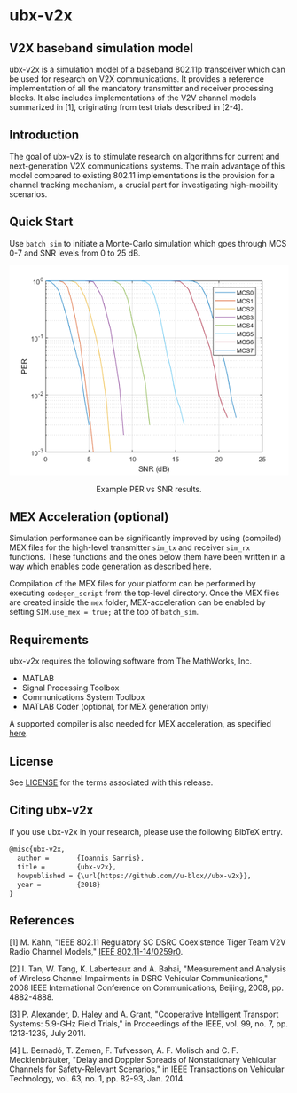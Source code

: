 # ubx-v2x
## V2X baseband simulation model

ubx-v2x is a simulation model of a baseband 802.11p transceiver which can be used for research on V2X communications. It provides a reference implementation of all the mandatory transmitter and receiver processing blocks. It also includes implementations of the V2V channel models summarized in [1], originating from test trials described in [2-4].

## Introduction

The goal of ubx-v2x is to stimulate research on algorithms for current and next-generation V2X communications systems. The main advantage of this model compared to existing 802.11 implementations is the provision for a channel tracking mechanism, a crucial part for investigating high-mobility scenarios.

## Quick Start

Use `batch_sim` to initiate a Monte-Carlo simulation which goes through MCS 0-7 and SNR levels from 0 to 25 dB.

<div align="center">
  <img src="figures/PER_300B_AWGN.png" />
  <p>Example PER vs SNR results.</p>
</div>

## MEX Acceleration (optional)

Simulation performance can be significantly improved by using (compiled) MEX files for the high-level transmitter `sim_tx` and receiver `sim_rx` functions. These functions and the ones below them have been written in a way which enables code generation as described [here](https://www.mathworks.com/help/comm/ug/code-generation-from-matlab.html).

Compilation of the MEX files for your platform can be performed by executing `codegen_script` from the top-level directory. Once the MEX files are created inside the `mex` folder, MEX-acceleration can be enabled by setting `SIM.use_mex = true;` at the top of `batch_sim`.

## Requirements

ubx-v2x requires the following software from The MathWorks, Inc.

- MATLAB
- Signal Processing Toolbox
- Communications System Toolbox
- MATLAB Coder (optional, for MEX generation only)

A supported compiler is also needed for MEX acceleration, as specified [here](https://www.mathworks.com/support/compilers.html).

## License

See [LICENSE](https://github.com/u-blox/ubx-v2x/blob/master/LICENSE.md) for the terms associated with this release.

## Citing ubx-v2x

If you use ubx-v2x in your research, please use the following BibTeX entry.

```
@misc{ubx-v2x,
  author =       {Ioannis Sarris},
  title =        {ubx-v2x},
  howpublished = {\url{https://github.com//u-blox//ubx-v2x}},
  year =         {2018}
}
```

## References

[1] M. Kahn, "IEEE 802.11 Regulatory SC DSRC Coexistence Tiger Team V2V Radio Channel Models," [IEEE 802.11-14/0259r0](https://mentor.ieee.org/802.11/dcn/14/11-14-0259-00-0reg-v2v-radio-channel-models.ppt).

[2] I. Tan, W. Tang, K. Laberteaux and A. Bahai, "Measurement and Analysis of Wireless Channel Impairments in DSRC Vehicular Communications," 2008 IEEE International Conference on Communications, Beijing, 2008, pp. 4882-4888.

[3] P. Alexander, D. Haley and A. Grant, "Cooperative Intelligent Transport Systems: 5.9-GHz Field Trials," in Proceedings of the IEEE, vol. 99, no. 7, pp. 1213-1235, July 2011.

[4] L. Bernadó, T. Zemen, F. Tufvesson, A. F. Molisch and C. F. Mecklenbräuker, "Delay and Doppler Spreads of Nonstationary Vehicular Channels for Safety-Relevant Scenarios," in IEEE Transactions on Vehicular Technology, vol. 63, no. 1, pp. 82-93, Jan. 2014.
